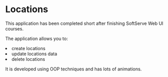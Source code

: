 # Locations

This application has been completed short after finishing SoftServe Web UI courses.

The application allows you to:

<li>create locations</li>
<li>update locations data</li>
<li>delete locations</li>

It is developed using OOP techniques and has lots of animations.
